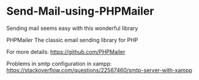 # Send-Mail-using-PHPMailer

Sending mail seems easy with this wonderful library  

PHPMailer 
    The classic email sending library for PHP
    
For more details: https://github.com/PHPMailer

Problems in smtp configuration in xampp: https://stackoverflow.com/questions/22567460/smtp-server-with-xampp
